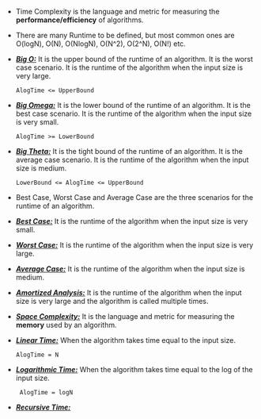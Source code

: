 -   Time Complexity is the language and metric for measuring the <b>performance/efficiency</b> of algorithms.

-   There are many Runtime to be defined, but most common ones are O(logN), O(N), O(NlogN), O(N^2), O(2^N), O(N!) etc.

-   <b><u><i>Big O:</i></u></b> It is the upper bound of the runtime of an algorithm. It is the worst case scenario. It is the runtime of the algorithm when the input size is very large.

        AlogTime <= UpperBound

-   <b><u><i>Big Omega:</i></u></b> It is the lower bound of the runtime of an algorithm. It is the best case scenario. It is the runtime of the algorithm when the input size is very small.

        AlogTime >= LowerBound

-   <b><u><i>Big Theta:</i></u></b> It is the tight bound of the runtime of an algorithm. It is the average case scenario. It is the runtime of the algorithm when the input size is medium.

        LowerBound <= AlogTime <= UpperBound

-   Best Case, Worst Case and Average Case are the three scenarios for the runtime of an algorithm.

-   <b><u><i>Best Case:</i></u></b> It is the runtime of the algorithm when the input size is very small.

-   <b><u><i>Worst Case:</i></u></b> It is the runtime of the algorithm when the input size is very large.

-   <b><u><i>Average Case:</i></u></b> It is the runtime of the algorithm when the input size is medium.

-   <b><u><i>Amortized Analysis:</i></u></b> It is the runtime of the algorithm when the input size is very large and the algorithm is called multiple times.

-   <b><u><i>Space Complexity:</i></u></b> It is the language and metric for measuring the <b>memory</b> used by an algorithm.

-   <b><u><i>Linear Time:</i></u></b> When the algorithm takes time equal to the input size.

        AlogTime = N

-   <b><u><i>Logarithmic Time:</i></u></b> When the algorithm takes time equal to the log of the input size.

         AlogTime = logN

-   <b><u><i>Recursive Time:</i></u></b>
